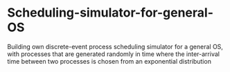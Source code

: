 # Scheduling-simulator-for-general-OS
Building own discrete-event process scheduling simulator for a general OS, with processes that are generated randomly in time where the inter-arrival time between two processes is chosen from an exponential distribution
